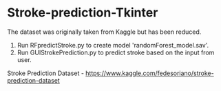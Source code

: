 # Stroke-prediction-Tkinter

The dataset was originally taken from Kaggle but has been reduced.

1. Run RFpredictStroke.py to create model 'randomForest_model.sav'.
2. Run GUIStrokePrediction.py to predict stroke based on the input from user.

Stroke Prediction Dataset - https://www.kaggle.com/fedesoriano/stroke-prediction-dataset
